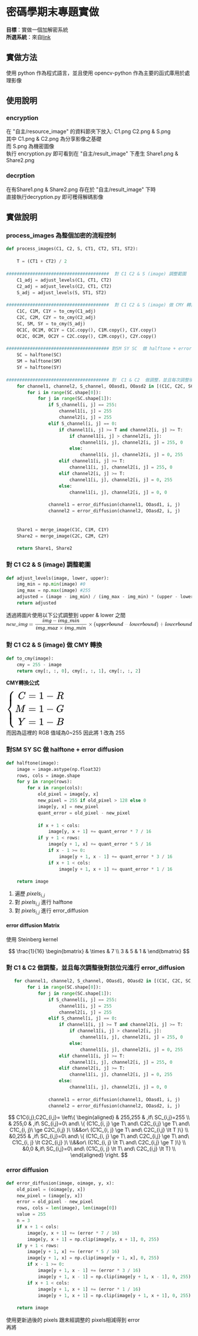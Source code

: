 # 密碼學期末專題實做

**目標**：實做一個加解密系統\
**所選系統**：來自[link](https://cccisa.ccisa.org.tw/article/view/1901/0#:~:text=%E5%82%B3%E7%B5%B1%E7%9A%84%E5%8A%A0%E5%AF%86%E6%B3%95%E9%9C%80%E8%A6%81,%E9%9A%B1%E8%97%8F%E7%9A%84%E6%A9%9F%E5%AF%86%E8%A8%8A%E6%81%AF%E3%80%82)

## 實做方法

使用 python 作為程式語言，並且使用 opencv-python 作為主要的函式庫用於處理影像

## 使用說明
### encryption
在 "自主/resource_image" 的資料節夾下放入: C1.png C2.png & S.png\
其中 C1.png & C2.png 為分享影像之基礎\
而 S.png 為機密圖像\
執行 encryption.py 即可看到在  "自主/result_image" 下產生 Share1.png & Share2.png

### decrption
在有Share1.png & Share2.png 存在於 "自主/result_image" 下時\
直接執行decryption.py 即可穫得解碼影像

## 實做說明 


### process_images 為整個加密的流程控制

```python
def process_images(C1, C2, S, CT1, CT2, ST1, ST2):

    T = (CT1 + CT2) / 2

#######################################  對 C1 C2 & S (image) 調整範圍 
    C1_adj = adjust_levels(C1, CT1, CT2)
    C2_adj = adjust_levels(C2, CT1, CT2)
    S_adj = adjust_levels(S, ST1, ST2)

#######################################  對 C1 C2 & S (image) 做 CMY 轉換 
    C1C, C1M, C1Y = to_cmy(C1_adj)
    C2C, C2M, C2Y = to_cmy(C2_adj)
    SC, SM, SY = to_cmy(S_adj)
    OC1C, OC1M, OC1Y = C1C.copy(), C1M.copy(), C1Y.copy()
    OC2C, OC2M, OC2Y = C2C.copy(), C2M.copy(), C2Y.copy()

####################################### 對SM SY SC  做 halftone + error diffusion 
    SC = halftone(SC)
    SM = halftone(SM)
    SY = halftone(SY)

####################################### 對  C1 & C2  做調整，並且每次調整後對該位元進行 error_diffusion  
    for channel1, channel2, S_channel, OOasd1, OOasd2 in [(C1C, C2C, SC, OC1C, OC2C), (C1M, C2M, SM, OC1M, OC2M), (C1Y, C2Y, SY, OC1Y, OC2Y)]:
        for i in range(SC.shape[0]):
            for j in range(SC.shape[1]):
                if S_channel[i, j] == 255:
                    channel1[i, j] = 255
                    channel2[i, j] = 255
                elif S_channel[i, j] == 0:
                    if channel1[i, j] >= T and channel2[i, j] >= T:
                        if channel1[i, j] > channel2[i, j]:
                            channel1[i, j], channel2[i, j] = 255, 0
                        else:
                            channel1[i, j], channel2[i, j] = 0, 255
                    elif channel1[i, j] >= T:
                        channel1[i, j], channel2[i, j] = 255, 0
                    elif channel2[i, j] >= T:
                        channel1[i, j], channel2[i, j] = 0, 255
                    else:
                        channel1[i, j], channel2[i, j] = 0, 0
            
                channel1 = error_diffusion(channel1, OOasd1, i, j)
                channel2 = error_diffusion(channel2, OOasd2, i, j)


    Share1 = merge_image(C1C, C1M, C1Y)
    Share2 = merge_image(C2C, C2M, C2Y)

    return Share1, Share2
```


### 對 C1 C2 & S (image) 調整範圍  

```python
def adjust_levels(image, lower, upper):
    img_min = np.min(image) #0
    img_max = np.max(image) #255
    adjusted = (image - img_min) / (img_max - img_min) * (upper - lower) + lower
    return adjusted
```

透過將圖片使用以下公式調整到 upper & lower 之間
![function](markdown_image/QianJianTec1718437690831.svg)


### 對 C1 C2 & S (image) 做 CMY 轉換 

```python
def to_cmy(image):
    cmy = 255 - image
    return cmy[:, :, 0], cmy[:, :, 1], cmy[:, :, 2]
```


**CMY轉換公式**

![alt text](markdown_image/QianJianTec1718438401070.svg)\
而因為這裡的 RGB 值域為0~255 因此將 1 改為 255  

### 對SM SY SC  做 halftone + error diffusion 

```python 
def halftone(image):
    image = image.astype(np.float32)
    rows, cols = image.shape
    for y in range(rows):
        for x in range(cols):
            old_pixel = image[y, x]
            new_pixel = 255 if old_pixel > 128 else 0
            image[y, x] = new_pixel
            quant_error = old_pixel - new_pixel

            if x + 1 < cols:
                image[y, x + 1] += quant_error * 7 / 16
            if y + 1 < rows:
                image[y + 1, x] += quant_error * 5 / 16
                if x - 1 >= 0:
                    image[y + 1, x - 1] += quant_error * 3 / 16
                if x + 1 < cols:
                    image[y + 1, x + 1] += quant_error * 1 / 16

    return image
```
1.  遍歷 $pixels_{i,j}$ 
2. 對 $pixels_{i,j}$ 進行 halftone
3. 對 $pixels_{i,j}$ 進行 error_diffusion


#### error diffusion Matrix
使用 Steinberg kernel

$$
\frac{1}{16}
\begin{bmatrix}
  & \times & 7 \\
 3 & 5 & 1 &
\end{bmatrix}
$$

###  對  C1 & C2  做調整，並且每次調整後對該位元進行 error_diffusion  
```python
   for channel1, channel2, S_channel, OOasd1, OOasd2 in [(C1C, C2C, SC, OC1C, OC2C), (C1M, C2M, SM, OC1M, OC2M), (C1Y, C2Y, SY, OC1Y, OC2Y)]:
        for i in range(SC.shape[0]):
            for j in range(SC.shape[1]):
                if S_channel[i, j] == 255:
                    channel1[i, j] = 255
                    channel2[i, j] = 255
                elif S_channel[i, j] == 0:
                    if channel1[i, j] >= T and channel2[i, j] >= T:
                        if channel1[i, j] > channel2[i, j]:
                            channel1[i, j], channel2[i, j] = 255, 0
                        else:
                            channel1[i, j], channel2[i, j] = 0, 255
                    elif channel1[i, j] >= T:
                        channel1[i, j], channel2[i, j] = 255, 0
                    elif channel2[i, j] >= T:
                        channel1[i, j], channel2[i, j] = 0, 255
                    else:
                        channel1[i, j], channel2[i, j] = 0, 0

                channel1 = error_diffusion(channel1, OOasd1, i, j)
                channel2 = error_diffusion(channel2, OOasd2, i, j)
```

$$ 
C1C{i,j},C2C_{i,j}=
\left\{
\begin{aligned}
& 255,255 
& ,if\  SC_{i,j}=255
\\
& 255,0 
& ,if\  SC_{i,j}=0\ and\ \{ (C1C_{i, j} \ge T\ and\ C2C_{i,j} \ge T\ and\ C1C_{i, j}\ \ge C2C_{i,j}  )\ \\&&or\ (C1C_{i, j} \ge T\ and\  C2C_{i,j} \lt T )\}
\\
&0,255
& ,if\  SC_{i,j}=0\ and\ \{ (C1C_{i, j} \ge T\ and\ C2C_{i,j} \ge T\ and\ C1C_{i, j} \lt C2C_{i,j}  )\ \\&&or\ (C1C_{i, j} \lt T\ and\  C2C_{i,j} \ge T )\}
\\
&0,0
&,if\  SC_{i,j}=0\ and\  (C1C_{i, j} \lt T\ and\ C2C_{i,j} \lt T)
\\
\end{aligned}
\right.
$$

### error diffusion
```python
def error_diffusion(image, oimage, y, x):
    old_pixel = (oimage[y, x])
    new_pixel = (image[y, x])
    error = old_pixel - new_pixel
    rows, cols = len(image), len(image[0])
    value = 255
    n = 3
    if x + 1 < cols:
        image[y, x + 1] += (error * 7 / 16)
        image[y, x + 1] = np.clip(image[y, x + 1], 0, 255)
    if y + 1 < rows:
        image[y + 1, x] += (error * 5 / 16)
        image[y + 1, x] = np.clip(image[y + 1, x], 0, 255)
        if x - 1 >= 0:
            image[y + 1, x - 1] += (error * 3 / 16)
            image[y + 1, x - 1] = np.clip(image[y + 1, x - 1], 0, 255)
        if x + 1 < cols:
            image[y + 1, x + 1] += (error * 1 / 16)
            image[y + 1, x + 1] = np.clip(image[y + 1, x + 1], 0, 255)

    return image
```
使用更新過後的 pixels 跟未經調整的 pixels相減得到 error \
再將

